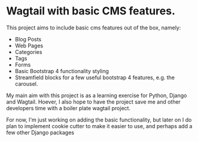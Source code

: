 # Wagtail with basic CMS features.

This project aims to include basic cms features out of the box, namely:

* Blog Posts
* Web Pages
* Categories
* Tags 
* Forms 
* Basic Bootstrap 4 functionality styling
* Streamfield blocks for a few useful bootstrap 4 features, e.g. the carousel.

My main aim with this project is as a learning exercise for Python, Django and Wagtail. Hoever, I also hope to have the project save me and other developers time with a boiler plate wagtail project.

For now, I'm just working on adding the basic functionality, but later on I do plan to implement cookie cutter to make it easier to use, and perhaps add a few other Django packages
